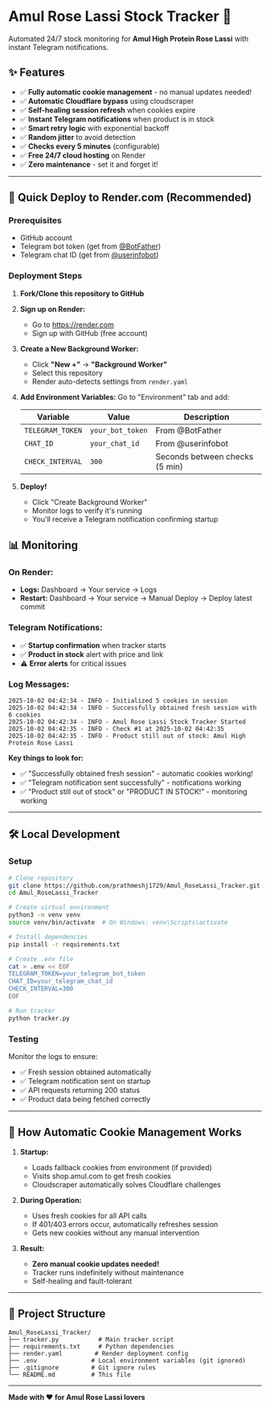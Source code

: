 # Amul Rose Lassi Stock Tracker 🥛

Automated 24/7 stock monitoring for **Amul High Protein Rose Lassi** with instant Telegram notifications.

## ✨ Features

- ✅ **Fully automatic cookie management** - no manual updates needed!
- ✅ **Automatic Cloudflare bypass** using cloudscraper
- ✅ **Self-healing session refresh** when cookies expire
- ✅ **Instant Telegram notifications** when product is in stock
- ✅ **Smart retry logic** with exponential backoff
- ✅ **Random jitter** to avoid detection
- ✅ **Checks every 5 minutes** (configurable)
- ✅ **Free 24/7 cloud hosting** on Render
- ✅ **Zero maintenance** - set it and forget it!

---

## 🚀 Quick Deploy to Render.com (Recommended)

### Prerequisites

- GitHub account
- Telegram bot token (get from [@BotFather](https://t.me/BotFather))
- Telegram chat ID (get from [@userinfobot](https://t.me/userinfobot))

### Deployment Steps

1. **Fork/Clone this repository to GitHub**

2. **Sign up on Render:**

   - Go to https://render.com
   - Sign up with GitHub (free account)

3. **Create a New Background Worker:**

   - Click **"New +"** → **"Background Worker"**
   - Select this repository
   - Render auto-detects settings from `render.yaml`

4. **Add Environment Variables:**
   Go to "Environment" tab and add:

   | Variable         | Value                              | Description                    |
   | ---------------- | ---------------------------------- | ------------------------------ |
   | `TELEGRAM_TOKEN` | `your_bot_token`                   | From @BotFather                |
   | `CHAT_ID`        | `your_chat_id`                     | From @userinfobot              |
   | `CHECK_INTERVAL` | `300`                              | Seconds between checks (5 min) |

5. **Deploy!**
   - Click "Create Background Worker"
   - Monitor logs to verify it's running
   - You'll receive a Telegram notification confirming startup

## 📊 Monitoring

### On Render:

- **Logs:** Dashboard → Your service → Logs
- **Restart:** Dashboard → Your service → Manual Deploy → Deploy latest commit

### Telegram Notifications:

- ✅ **Startup confirmation** when tracker starts
- ✅ **Product in stock** alert with price and link
- ⚠️ **Error alerts** for critical issues

### Log Messages:

```
2025-10-02 04:42:34 - INFO - Initialized 5 cookies in session
2025-10-02 04:42:34 - INFO - Successfully obtained fresh session with 6 cookies
2025-10-02 04:42:34 - INFO - Amul Rose Lassi Stock Tracker Started
2025-10-02 04:42:35 - INFO - Check #1 at 2025-10-02 04:42:35
2025-10-02 04:42:35 - INFO - Product still out of stock: Amul High Protein Rose Lassi
```

**Key things to look for:**

- ✅ "Successfully obtained fresh session" - automatic cookies working!
- ✅ "Telegram notification sent successfully" - notifications working
- ✅ "Product still out of stock" or "PRODUCT IN STOCK!" - monitoring working

---

## 🛠️ Local Development

### Setup

```bash
# Clone repository
git clone https://github.com/prathmeshj1729/Amul_RoseLassi_Tracker.git
cd Amul_RoseLassi_Tracker

# Create virtual environment
python3 -m venv venv
source venv/bin/activate  # On Windows: venv\Scripts\activate

# Install dependencies
pip install -r requirements.txt

# Create .env file
cat > .env << EOF
TELEGRAM_TOKEN=your_telegram_bot_token
CHAT_ID=your_telegram_chat_id
CHECK_INTERVAL=300
EOF

# Run tracker
python tracker.py
```

### Testing

Monitor the logs to ensure:

- ✅ Fresh session obtained automatically
- ✅ Telegram notification sent on startup
- ✅ API requests returning 200 status
- ✅ Product data being fetched correctly

---

## 🤖 How Automatic Cookie Management Works

1. **Startup:**

   - Loads fallback cookies from environment (if provided)
   - Visits shop.amul.com to get fresh cookies
   - Cloudscraper automatically solves Cloudflare challenges

2. **During Operation:**

   - Uses fresh cookies for all API calls
   - If 401/403 errors occur, automatically refreshes session
   - Gets new cookies without any manual intervention

3. **Result:**
   - **Zero manual cookie updates needed!**
   - Tracker runs indefinitely without maintenance
   - Self-healing and fault-tolerant

---

## 📁 Project Structure

```
Amul_RoseLassi_Tracker/
├── tracker.py           # Main tracker script
├── requirements.txt     # Python dependencies
├── render.yaml         # Render deployment config
├── .env               # Local environment variables (git ignored)
├── .gitignore         # Git ignore rules
└── README.md          # This file
```

---

**Made with ❤️ for Amul Rose Lassi lovers**
